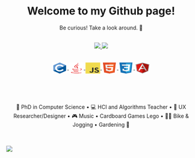 <h1 align="center">Welcome to my Github page! </h1>

<p align="center">Be curious! Take a look around. 👀 
</p>

<br/>

<a href="https://github.com/pradoprojects" role="link" aria-disabled="true">
<div align="center">

  <img height="140em" src="https://github-readme-stats.vercel.app/api?username=pradoprojects&show_icons=true&theme=vue&include_all_commits=true&count_private=true"/>
  <img height="140em" src="https://github-readme-stats.vercel.app/api/top-langs/?username=pradoprojects&layout=compact&langs_count=7&theme=vue"/> 
</div>
</a>

<br/>
<div align=center style="display: inline_block"><br>
   <a href="https://devdocs.io">
   <img align="center" alt="C logo" height="30" width="40" src="https://raw.githubusercontent.com/devicons/devicon/master/icons/c/c-original.svg">
   <img align="center" alt="Java logo" height="30" width="40" src="https://raw.githubusercontent.com/devicons/devicon/master/icons/java/java-plain.svg">
   <img align="center" alt="Javascript logo" height="30" width="40" src="https://raw.githubusercontent.com/devicons/devicon/master/icons/javascript/javascript-original.svg">
   <img align="center" alt="HTML logo" height="30" width="40" src="https://raw.githubusercontent.com/devicons/devicon/master/icons/html5/html5-original.svg">
   <img align="center" alt="CSS logo" height="30" width="40" src="https://raw.githubusercontent.com/devicons/devicon/master/icons/css3/css3-original.svg">
   <img align="center" alt="Angular logo" height="30" width="40" src="https://raw.githubusercontent.com/devicons/devicon/master/icons/angularjs/angularjs-original.svg">
  </a>
</div>


<br><br>
<div align=center>
    <br>
      💼 PhD in Computer Science
    •
      💻 HCI and Algorithms Teacher
    •
      📖 UX Researcher/Designer
    •
      🎮 Music • Cardboard Games  Lego
    •
      🚴‍♀️ Bike & Jogging • Gardening 🌱
</div>
<br><br>
   
[![](https://img.shields.io/badge/linkedin-0a66c2)](www.linkedin.com/in/marllos-p-a383641b2)
</div>
  
##
  

